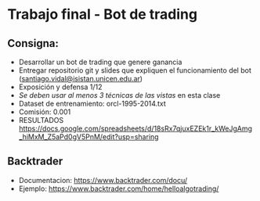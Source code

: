 # Trabajo final - Bot de trading
## Consigna:
- Desarrollar un bot de trading que genere ganancia
- Entregar repositorio git y slides que expliquen el funcionamiento del bot (santiago.vidal@isistan.unicen.edu.ar)
- Exposición y defensa 1/12 
- *Se deben usar al menos 3 técnicas de las vistas* en esta clase
- Dataset de entrenamiento: orcl-1995-2014.txt
- Comisión: 0.001
- RESULTADOS https://docs.google.com/spreadsheets/d/18sRx7qjuxEZEk1r_kWeJgAmg_hiMxM_Z5aPd0gV5PnM/edit?usp=sharing
## Backtrader
- Documentacion: https://www.backtrader.com/docu/
- Ejemplo: https://www.backtrader.com/home/helloalgotrading/

